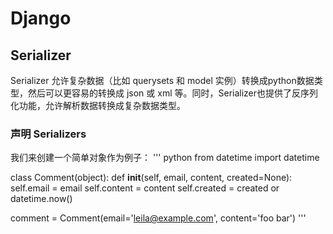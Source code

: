 # Django

## Serializer 
Serializer 允许复杂数据（比如 querysets 和 model 实例）转换成python数据类型，然后可以更容易的转换成 json 或 xml 等。同时，Serializer也提供了反序列化功能，允许解析数据转换成复杂数据类型。

### 声明 Serializers
我们来创建一个简单对象作为例子：
''' python
  from datetime import datetime

  class Comment(object):
      def __init__(self, email, content, created=None):
          self.email = email
          self.content = content
          self.created = created or datetime.now()

  comment = Comment(email='leila@example.com', content='foo bar')
'''
